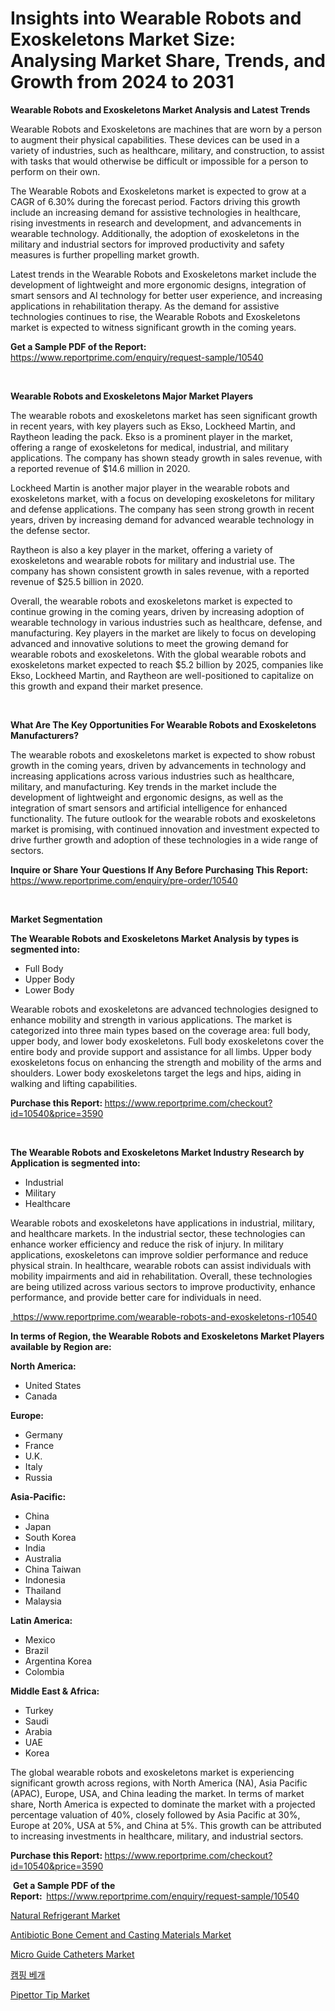 <p><h1>Insights into Wearable Robots and Exoskeletons Market Size: Analysing Market Share, Trends, and Growth from 2024 to 2031</h1></p><p><strong>Wearable Robots and Exoskeletons Market Analysis and Latest Trends</strong></p>
<p><p>Wearable Robots and Exoskeletons are machines that are worn by a person to augment their physical capabilities. These devices can be used in a variety of industries, such as healthcare, military, and construction, to assist with tasks that would otherwise be difficult or impossible for a person to perform on their own.</p><p>The Wearable Robots and Exoskeletons market is expected to grow at a CAGR of 6.30% during the forecast period. Factors driving this growth include an increasing demand for assistive technologies in healthcare, rising investments in research and development, and advancements in wearable technology. Additionally, the adoption of exoskeletons in the military and industrial sectors for improved productivity and safety measures is further propelling market growth.</p><p>Latest trends in the Wearable Robots and Exoskeletons market include the development of lightweight and more ergonomic designs, integration of smart sensors and AI technology for better user experience, and increasing applications in rehabilitation therapy. As the demand for assistive technologies continues to rise, the Wearable Robots and Exoskeletons market is expected to witness significant growth in the coming years.</p></p>
<p><strong>Get a Sample PDF of the Report:&nbsp;</strong> <a href="https://www.reportprime.com/enquiry/request-sample/10540">https://www.reportprime.com/enquiry/request-sample/10540</a></p>
<p>&nbsp;</p>
<p><strong>Wearable Robots and Exoskeletons Major Market Players</strong></p>
<p><p>The wearable robots and exoskeletons market has seen significant growth in recent years, with key players such as Ekso, Lockheed Martin, and Raytheon leading the pack. Ekso is a prominent player in the market, offering a range of exoskeletons for medical, industrial, and military applications. The company has shown steady growth in sales revenue, with a reported revenue of $14.6 million in 2020.</p><p>Lockheed Martin is another major player in the wearable robots and exoskeletons market, with a focus on developing exoskeletons for military and defense applications. The company has seen strong growth in recent years, driven by increasing demand for advanced wearable technology in the defense sector.</p><p>Raytheon is also a key player in the market, offering a variety of exoskeletons and wearable robots for military and industrial use. The company has shown consistent growth in sales revenue, with a reported revenue of $25.5 billion in 2020.</p><p>Overall, the wearable robots and exoskeletons market is expected to continue growing in the coming years, driven by increasing adoption of wearable technology in various industries such as healthcare, defense, and manufacturing. Key players in the market are likely to focus on developing advanced and innovative solutions to meet the growing demand for wearable robots and exoskeletons. With the global wearable robots and exoskeletons market expected to reach $5.2 billion by 2025, companies like Ekso, Lockheed Martin, and Raytheon are well-positioned to capitalize on this growth and expand their market presence.</p></p>
<p>&nbsp;</p>
<p><strong>What Are The Key Opportunities For Wearable Robots and Exoskeletons Manufacturers?</strong></p>
<p><p>The wearable robots and exoskeletons market is expected to show robust growth in the coming years, driven by advancements in technology and increasing applications across various industries such as healthcare, military, and manufacturing. Key trends in the market include the development of lightweight and ergonomic designs, as well as the integration of smart sensors and artificial intelligence for enhanced functionality. The future outlook for the wearable robots and exoskeletons market is promising, with continued innovation and investment expected to drive further growth and adoption of these technologies in a wide range of sectors.</p></p>
<p><strong>Inquire or Share Your Questions If Any Before Purchasing This Report:</strong> <a href="https://www.reportprime.com/enquiry/pre-order/10540">https://www.reportprime.com/enquiry/pre-order/10540</a></p>
<p>&nbsp;</p>
<p><strong>Market Segmentation</strong></p>
<p><strong>The Wearable Robots and Exoskeletons Market Analysis by types is segmented into:</strong></p>
<p><ul><li>Full Body</li><li>Upper Body</li><li>Lower Body</li></ul></p>
<p><p>Wearable robots and exoskeletons are advanced technologies designed to enhance mobility and strength in various applications. The market is categorized into three main types based on the coverage area: full body, upper body, and lower body exoskeletons. Full body exoskeletons cover the entire body and provide support and assistance for all limbs. Upper body exoskeletons focus on enhancing the strength and mobility of the arms and shoulders. Lower body exoskeletons target the legs and hips, aiding in walking and lifting capabilities.</p></p>
<p><strong>Purchase this Report:&nbsp;</strong><a href="https://www.reportprime.com/checkout?id=10540&price=3590">https://www.reportprime.com/checkout?id=10540&price=3590</a></p>
<p>&nbsp;</p>
<p><strong>The Wearable Robots and Exoskeletons Market Industry Research by Application is segmented into:</strong></p>
<p><ul><li>Industrial</li><li>Military</li><li>Healthcare</li></ul></p>
<p><p>Wearable robots and exoskeletons have applications in industrial, military, and healthcare markets. In the industrial sector, these technologies can enhance worker efficiency and reduce the risk of injury. In military applications, exoskeletons can improve soldier performance and reduce physical strain. In healthcare, wearable robots can assist individuals with mobility impairments and aid in rehabilitation. Overall, these technologies are being utilized across various sectors to improve productivity, enhance performance, and provide better care for individuals in need.</p></p>
<p><a href="https://www.reportprime.com/wearable-robots-and-exoskeletons-r10540">&nbsp;https://www.reportprime.com/wearable-robots-and-exoskeletons-r10540</a></p>
<p><strong>In terms of Region, the Wearable Robots and Exoskeletons Market Players available by Region are:</strong></p>
<p>
    <p> <strong> North America: </strong>
        <ul>
            <li>United States</li>
            <li>Canada</li>
        </ul>
        </p> 
    <p> <strong> Europe: </strong>
        <ul>
            <li>Germany</li>
            <li>France</li>
            <li>U.K.</li>
            <li>Italy</li>
            <li>Russia</li>
        </ul>
        </p> 
    <p> <strong> Asia-Pacific: </strong>
        <ul>
            <li>China</li>
            <li>Japan</li>
            <li>South Korea</li>
            <li>India</li>
            <li>Australia</li>
            <li>China Taiwan</li>
            <li>Indonesia</li>
            <li>Thailand</li>
            <li>Malaysia</li>
        </ul>
        </p> 
    <p> <strong> Latin America: </strong>
        <ul>
            <li>Mexico</li>
            <li>Brazil</li>
            <li>Argentina Korea</li>
            <li>Colombia</li>
        </ul>
        </p> 
    <p> <strong> Middle East & Africa: </strong>
        <ul>
            <li>Turkey</li>
            <li>Saudi</li>
            <li>Arabia</li>
            <li>UAE</li>
            <li>Korea</li>
        </ul>
    </p>
    </p>
<p><p>The global wearable robots and exoskeletons market is experiencing significant growth across regions, with North America (NA), Asia Pacific (APAC), Europe, USA, and China leading the market. In terms of market share, North America is expected to dominate the market with a projected percentage valuation of 40%, closely followed by Asia Pacific at 30%, Europe at 20%, USA at 5%, and China at 5%. This growth can be attributed to increasing investments in healthcare, military, and industrial sectors.</p></p>
<p><strong>Purchase this Report: </strong><a href="https://www.reportprime.com/checkout?id=10540&price=3590">https://www.reportprime.com/checkout?id=10540&price=3590</a></p>
<p>&nbsp;<strong>Get a Sample PDF of the Report:&nbsp;&nbsp;</strong><a href="https://www.reportprime.com/enquiry/request-sample/10540">https://www.reportprime.com/enquiry/request-sample/10540</a></p>
<p><strong></strong></p>
<p><p><a href="https://issuu.com/reportprime-2/docs/natural-refrigerant-market-size-2030.pptx">Natural Refrigerant Market</a></p><p><a href="https://github.com/pjcfca/Market-Research-Report-List-2/blob/main/antibiotic-bone-cement-and-casting-materials-market.md">Antibiotic Bone Cement and Casting Materials Market</a></p><p><a href="https://issuu.com/reportprime-2/docs/micro-guide-catheters-market-size-2030.pptx">Micro Guide Catheters Market</a></p><p><a href="https://github.com/royErdmtyan906778/Market-Research-Report-List-1/blob/main/202360421947.md">캠핑 베개</a></p><p><a href="https://github.com/wusalecollins540tpqoz/Market-Research-Report-List-2/blob/main/pipettor-tip-market.md">Pipettor Tip Market</a></p></p>